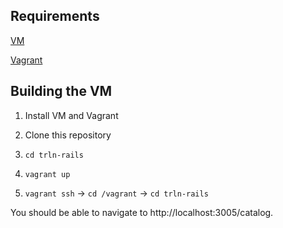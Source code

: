 ## Requirements

[VM](https://www.virtualbox.org/)

[Vagrant](https://www.vagrantup.com/docs/installation/)

## Building the VM

1. Install VM and Vagrant

2. Clone this repository

3. `cd trln-rails`

4. `vagrant up`

5. `vagrant ssh` -> `cd /vagrant` -> `cd trln-rails`


You should be able to navigate to http://localhost:3005/catalog.
